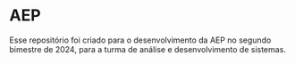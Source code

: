 # AEP
Esse repositório foi criado para o desenvolvimento da AEP no segundo bimestre de 2024, para a turma de análise e desenvolvimento de sistemas.
